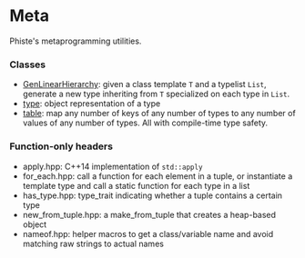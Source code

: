 # Meta

Phiste's metaprogramming utilities.

### Classes

* [GenLinearHierarchy](GenLinearHierarchy.md): given a class template `T` and a typelist `List`, generate a new type inheriting from `T` specialized on each type in `List`.
* [type](type.md): object representation of a type
* [table](table.md): map any number of keys of any number of types to any number of values of any number of types. All with compile-time type safety.

### Function-only headers

* apply.hpp: C++14 implementation of `std::apply`
* for_each.hpp: call a function for each element in a tuple, or instantiate a template type and call a static function for each type in a list
* has_type.hpp: type_trait indicating whether a tuple contains a certain type
* new_from_tuple.hpp: a make_from_tuple that creates a heap-based object
* nameof.hpp: helper macros to get a class/variable name and avoid matching raw strings to actual names

